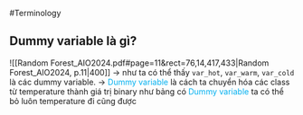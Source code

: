 #Terminology

## Dummy variable là gì?
![[Random Forest_AIO2024.pdf#page=11&rect=76,14,417,433|Random Forest_AIO2024, p.11|400]]
-> như ta có thể thấy `var_hot`, `var_warm`, `var_cold` là các dummy variable. 
-> <font color="#00b0f0">Dummy variable</font> là cách ta chuyển hóa các class từ temperature thành giá trị binary như bảng có <font color="#00b0f0">Dummy variable</font> ta có thể bỏ luôn temperature đi cũng được